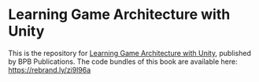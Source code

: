 # Learning Game Architecture with Unity
This is the repository for [Learning Game Architecture with Unity](https://bpbonline.com/products/learning-game-architecture-with-unity?variant=44563823526088), published by BPB Publications. 
The code bundles of this book are available here: https://rebrand.ly/zi9l96a
